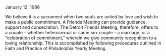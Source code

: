 January 12, 1986

We believe it is a sacrament when two souls are united by love and wish to make a public commitment. A Friends Meeting can provide guidance, support and consecration. The Detroit Friends Meeting, therefore, offers to a couple – whether heterosexual or same sex couple – a marriage, or a “celebration of commitment,” wherein we give community recognition to a loving relationship. This is accomplished by following procedures outlined in Faith and Practice of Philadelphia Yearly Meeting.
